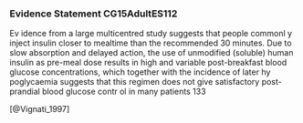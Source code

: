 ### Evidence Statement CG15AdultES112
Ev idence from a large multicentred study suggests that people commonl y inject insulin closer to mealtime than the recommended 30 minutes. Due to slow absorption and delayed action, the use of unmodified (soluble) human insulin as pre-meal dose results in high and variable post-breakfast blood glucose concentrations, which together with the incidence of later hy poglycaemia suggests that this regimen does not give satisfactory post-prandial blood glucose contr ol in many patients 133



[@Vignati_1997]
